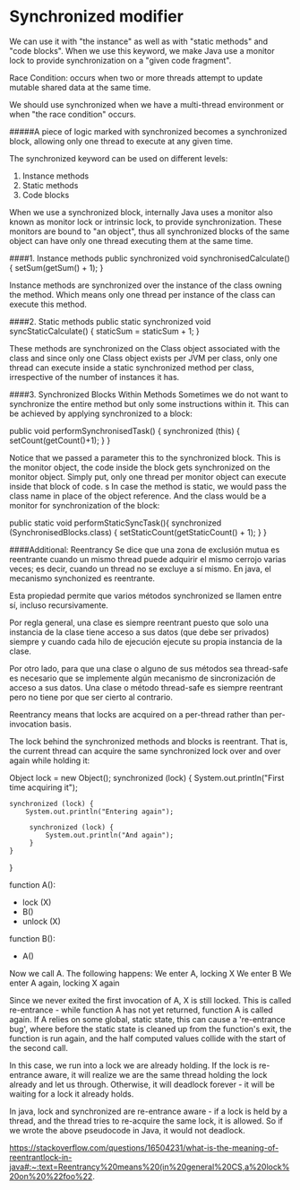 # Synchronized modifier

We can use it with "the instance" as well as with "static methods" and "code blocks". When we use this keyword, we make Java use a monitor lock to provide synchronization on a "given code fragment".

Race Condition: occurs when two or more threads attempt to update mutable shared data at the same time.

We should use synchronized when we have a multi-thread environment or when "the race condition" occurs.

#####A piece of logic marked with synchronized becomes a synchronized block, allowing only one thread to execute at any given time.

The synchronized keyword can be used on different levels:

1. Instance methods
2. Static methods
3. Code blocks

When we use a synchronized block, internally Java uses a monitor also known as monitor lock or intrinsic lock, to provide synchronization. These monitors are bound to "an object", thus all synchronized blocks of the same object can have only one thread executing them at the same time.

####1. Instance methods
public synchronized void synchronisedCalculate() {
    setSum(getSum() + 1);
}

Instance methods are synchronized over the instance of the class owning the method. Which means only one thread per instance of the class can execute this method.

####2. Static methods
public static synchronized void syncStaticCalculate() {
     staticSum = staticSum + 1;
 }
 
These methods are synchronized on the Class object associated with the class and since only one Class object exists per JVM per class, only one thread can execute inside a static synchronized method per class, irrespective of the number of instances it has.

####3. Synchronized Blocks Within Methods
Sometimes we do not want to synchronize the entire method but only some instructions within it. 
This can be achieved by applying synchronized to a block:

public void performSynchronisedTask() {
    synchronized (this) {
        setCount(getCount()+1);
    }
}

Notice that we passed a parameter this to the synchronized block. This is the monitor object, the code inside the block gets synchronized on the monitor object. Simply put, only one thread per monitor object can execute inside that block of code.
s
In case the method is static, we would pass the class name in place of the object reference. And the class would be a monitor for synchronization of the block:

public static void performStaticSyncTask(){
    synchronized (SynchronisedBlocks.class) {
        setStaticCount(getStaticCount() + 1);
    }
}

####Additional: Reentrancy
Se dice que una zona de exclusión mutua es reentrante cuando un mismo thread puede adquirir el mismo cerrojo varias veces; es decir, cuando un thread no se excluye a sí mismo. En java, el mecanismo synchonized es reentrante.

Esta propiedad permite que varios métodos synchronized se llamen entre sí, incluso recursivamente.

Por regla general, una clase es siempre reentrant puesto que solo una instancia de la clase tiene acceso a sus datos (que debe ser privados) siempre y cuando cada hilo de ejecución ejecute su propia instancia de la clase.

Por otro lado, para que una clase o alguno de sus métodos sea thread-safe es necesario que se implemente algún mecanismo de sincronización de acceso a sus datos. Una clase o método thread-safe es siempre reentrant pero no tiene por que ser cierto al contrario.

Reentrancy means that locks are acquired on a per-thread rather than per-invocation basis.

The lock behind the synchronized methods and blocks is reentrant. That is, the current thread can acquire the same synchronized lock over and over again while holding it:

Object lock = new Object();
synchronized (lock) {
    System.out.println("First time acquiring it");

    synchronized (lock) {
        System.out.println("Entering again");

         synchronized (lock) {
             System.out.println("And again");
         }
    }
}

function A():
  - lock (X)
  - B()
  - unlock (X)

function B():
  - A()

Now we call A. The following happens:
  We enter A, locking X
  We enter B
  We enter A again, locking X again

Since we never exited the first invocation of A, X is still locked. This is called re-entrance - while function A has not yet returned, function A is called again. If A relies on some global, static state, this can cause a 're-entrance bug', where before the static state is cleaned up from the function's exit, the function is run again, and the half computed values collide with the start of the second call.

In this case, we run into a lock we are already holding. If the lock is re-entrance aware, it will realize we are the same thread holding the lock already and let us through. Otherwise, it will deadlock forever - it will be waiting for a lock it already holds.

In java, lock and synchronized are re-entrance aware - if a lock is held by a thread, and the thread tries to re-acquire the same lock, it is allowed. So if we wrote the above pseudocode in Java, it would not deadlock.

https://stackoverflow.com/questions/16504231/what-is-the-meaning-of-reentrantlock-in-java#:~:text=Reentrancy%20means%20(in%20general%20CS,a%20lock%20on%20%22foo%22.
